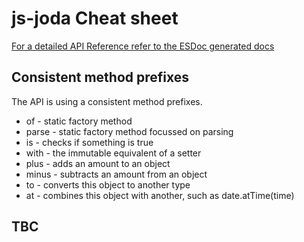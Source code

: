 js-joda Cheat sheet
=============================================

[For a detailed API Reference refer to the ESDoc generated docs](https://doc.esdoc.org/github.com/pithu/joda-js/)  

## Consistent method prefixes

The API is using a consistent method prefixes.

- of - static factory method
- parse - static factory method focussed on parsing
- is - checks if something is true
- with - the immutable equivalent of a setter
- plus - adds an amount to an object
- minus - subtracts an amount from an object
- to - converts this object to another type
- at - combines this object with another, such as date.atTime(time)

## TBC